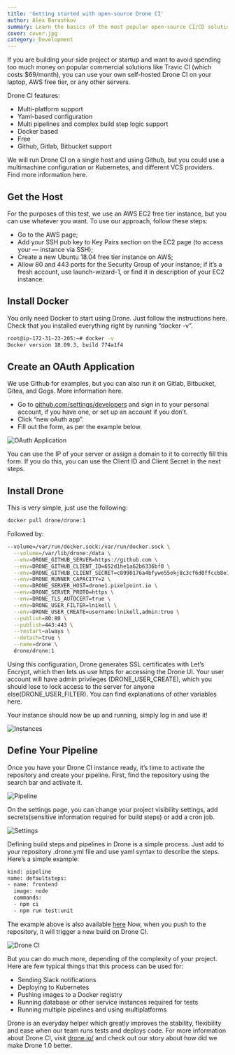 ```yaml
---
title: 'Getting started with open-source Drone CI'
author: Alex Barashkov
summary: Learn the basics of the most popular open-source CI/CD solution, from installation to creation of the first pipeline.
cover: cover.jpg
category: Development
---
```


If you are building your side project or startup and want to avoid spending too much money on popular commercial solutions like Travic CI (which costs $69/month), you can use your own self-hosted Drone CI on your laptop, AWS free tier, or any other servers.

Drone CI features:

- Multi-platform support
- Yaml-based configuration
- Multi pipelines and complex build step logic support
- Docker based
- Free
- Github, Gitlab, Bitbucket support

We will run Drone CI on a single host and using Github, but you could use a multimachine configuration or Kubernetes, and different VCS providers. Find more information here.

## Get the Host

For the purposes of this test, we use an AWS EC2 free tier instance, but you can use whatever you want. To use our approach, follow these steps:

- Go to the AWS page;
- Add your SSH pub key to Key Pairs section on the EC2 page (to access your — instance via SSH);
- Create a new Ubuntu 18.04 free tier instance on AWS;
- Allow 80 and 443 ports for the Security Group of your instance; if it’s a fresh account, use launch-wizard-1, or find it in description of your EC2 instance.

## Install Docker

You only need Docker to start using Drone. Just follow the instructions here. Check that you installed everything right by running “docker -v”.

```bash
root@ip-172-31-23-205:~# docker -v
Docker version 18.09.3, build 774a1f4
```

## Create an OAuth Application

We use Github for examples, but you can also run it on Gitlab, Bitbucket, Gitea, and Gogs. More information here.

- Go to [github.com/settings/developers](https://github.com/settings/developers) and sign in to your personal account, if you have one, or set up an account if you don’t.
- Click “new oAuth app”.
- Fill out the form, as per the example below.

![OAuth Application](drone1.png)

You can use the IP of your server or assign a domain to it to correctly fill this form. If you do this, you can use the Client ID and Client Secret in the next steps.

## Install Drone

This is very simple, just use the following:

```bash
docker pull drone/drone:1
```

Followed by:

```bash
--volume=/var/run/docker.sock:/var/run/docker.sock \
  --volume=/var/lib/drone:/data \
  --env=DRONE_GITHUB_SERVER=https://github.com \
  --env=DRONE_GITHUB_CLIENT_ID=652d1he1a62b6336bf0 \
  --env=DRONE_GITHUB_CLIENT_SECRET=c8990176a4bfywe55ekj8c3cf6d0ffccb8e3a213e \
  --env=DRONE_RUNNER_CAPACITY=2 \
  --env=DRONE_SERVER_HOST=drone1.pixelpoint.io \
  --env=DRONE_SERVER_PROTO=https \
  --env=DRONE_TLS_AUTOCERT=true \
  --env=DRONE_USER_FILTER=lnikell \
  --env=DRONE_USER_CREATE=username:lnikell,admin:true \
  --publish=80:80 \
  --publish=443:443 \
  --restart=always \
  --detach=true \
  --name=drone \
  drone/drone:1
```

Using this configuration, Drone generates SSL certificates with Let’s Encrypt, which then lets us use https for accessing the Drone UI. Your user account will have admin privileges (DRONE_USER_CREATE), which you should lose to lock access to the server for anyone else(DRONE_USER_FILTER). You can find explanations of other variables here.

Your instance should now be up and running, simply log in and use it!

![Instances](drone2.png)

## Define Your Pipeline

Once you have your Drone CI instance ready, it’s time to activate the repository and create your pipeline. First, find the repository using the search bar and activate it.

![Pipeline](drone3.png)

On the settings page, you can change your project visibility settings, add secrets(sensitive information required for build steps) or add a cron job.

![Settings](drone4.png)

Defining build steps and pipelines in Drone is a simple process. Just add to your repository .drone.yml file and use yaml syntax to describe the steps. Here’s a simple example:

```bash
kind: pipeline
name: defaultsteps:
- name: frontend
  image: node
  commands:
  - npm ci
  - npm run test:unit
```

The example above is also available [here](https://github.com/lnikell/hello-world/tree/master)
Now, when you push to the repository, it will trigger a new build on Drone CI.

![Drone CI](drone5.png)

But you can do much more, depending of the complexity of your project. Here are few typical things that this process can be used for:

- Sending Slack notifications
- Deploying to Kubernetes
- Pushing images to a Docker registry
- Running database or other service instances required for tests
- Running multiple pipelines and using multiplatforms

Drone is an everyday helper which greatly improves the stability, flexibility and ease when our team runs tests and deploys code. For more information about Drone CI, visit [drone.io/](https://drone.io/) and check out our story about how did we make Drone 1.0 better.
